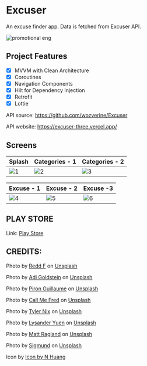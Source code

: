 # Excuser
An excuse finder app. Data is fetched from Excuser API.  

![promotional eng](https://github.com/wozverine/ExcusesApp/assets/23726873/ef859f8d-eb9a-40fc-86f7-8c2e0a63e094)


## Project Features
- [x] MVVM with Clean Architecture
- [x] Coroutines
- [x] Navigation Components
- [x] Hilt for Dependency Injection
- [x] Retrofit
- [x] Lottie

API source: https://github.com/wozverine/Excuser

API website: https://excuser-three.vercel.app/

## Screens
| Splash | Categories - 1 | Categories - 2 |
| ----- | ----- | ----- |
|![1](https://github.com/wozverine/ExcusesApp/assets/23726873/d41c6821-c161-45d6-8858-c1579563ae34)|![2](https://github.com/wozverine/ExcusesApp/assets/23726873/ac4e4d6a-2561-4d6c-8da2-bba172c9a803)|![3](https://github.com/wozverine/ExcusesApp/assets/23726873/bd8c0104-7e2a-4413-8b79-401973bbefb9)|

| Excuse - 1 | Excuse - 2 | Excuse -3 |
| ------ | ------ | ----- |
![4](https://github.com/wozverine/ExcusesApp/assets/23726873/7a704516-3bac-46fa-a0c4-f1c26e4c52be)|![5](https://github.com/wozverine/ExcusesApp/assets/23726873/e9313d6b-c2bf-4789-907f-b6e25f4a80c0)|![6](https://github.com/wozverine/ExcusesApp/assets/23726873/604b2321-228c-478c-9915-5f17df6090ec)|

## PLAY STORE
Link: [Play Store](https://play.google.com/store/apps/details?id=com.glitch.excuser)




## CREDITS:

Photo by <a href="https://unsplash.com/@raddfilms?utm_content=creditCopyText&utm_medium=referral&utm_source=unsplash">Redd F</a> on <a href="https://unsplash.com/photos/people-sitting-on-chair-5U_28ojjgms?utm_content=creditCopyText&utm_medium=referral&utm_source=unsplash">Unsplash</a>

Photo by <a href="https://unsplash.com/@adigold1?utm_content=creditCopyText&utm_medium=referral&utm_source=unsplash">Adi Goldstein</a> on <a href="https://unsplash.com/photos/selective-focus-photography-of-assorted-color-balloons-Hli3R6LKibo?utm_content=creditCopyText&utm_medium=referral&utm_source=unsplash">Unsplash</a>

Photo by <a href="https://unsplash.com/@gpiron?utm_content=creditCopyText&utm_medium=referral&utm_source=unsplash">Piron Guillaume</a> on <a href="https://unsplash.com/photos/five-children-sitting-on-bench-front-of-trees-cRRDzGxqVe8?utm_content=creditCopyText&utm_medium=referral&utm_source=unsplash">Unsplash</a>

Photo by <a href="https://unsplash.com/@callmefred?utm_content=creditCopyText&utm_medium=referral&utm_source=unsplash">Call Me Fred</a> on <a href="https://unsplash.com/photos/just-for-fun-led-sign-STV98EbRy7w?utm_content=creditCopyText&utm_medium=referral&utm_source=unsplash">Unsplash</a>

Photo by <a href="https://unsplash.com/@nixcreative?utm_content=creditCopyText&utm_medium=referral&utm_source=unsplash">Tyler Nix</a> on <a href="https://unsplash.com/photos/people-standing-on-shore-during-golden-hour-V3dHmb1MOXM?utm_content=creditCopyText&utm_medium=referral&utm_source=unsplash">Unsplash</a>

Photo by <a href="https://unsplash.com/@lysanderyuen?utm_content=creditCopyText&utm_medium=referral&utm_source=unsplash">Lysander Yuen</a> on <a href="https://unsplash.com/photos/low-angle-view-of-tower-books-wk833OrQLJE?utm_content=creditCopyText&utm_medium=referral&utm_source=unsplash">Unsplash</a>

Photo by <a href="https://unsplash.com/@mattragland?utm_content=creditCopyText&utm_medium=referral&utm_source=unsplash">Matt Ragland</a> on <a href="https://unsplash.com/photos/flat-lay-photography-of-blue-backpack-beside-book-and-silver-macbook-02z1I7gv4ao?utm_content=creditCopyText&utm_medium=referral&utm_source=unsplash">Unsplash</a>

Photo by <a href="https://unsplash.com/@sigmund?utm_content=creditCopyText&utm_medium=referral&utm_source=unsplash">Sigmund</a> on <a href="https://unsplash.com/photos/black-digital-device-at-0-00-By-tZImt0Ms?utm_content=creditCopyText&utm_medium=referral&utm_source=unsplash">Unsplash</a>

Icon by <a href="https://www.freepik.com/icon/pensive_5096410#fromView=search&term=sorry&track=ais&page=1&position=56&uuid=b7f41eb5-4a27-4169-ad9e-6b8aa37e81df">Icon by N Huang</a>  
